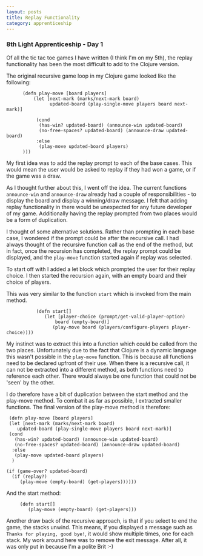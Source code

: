 ```yaml
---
layout: posts
title: Replay Functionality
category: apprenticeship
---
```

### 8th Light Apprenticeship - Day 1

Of all the tic tac toe games I have written (I think I'm on my 5th), the replay functionality has been the most difficult to add to the Clojure version.

<!--break--> 

The original recursive game loop in my Clojure game looked like the following:

          (defn play-move [board players]
              (let [next-mark (marks/next-mark board)
                    updated-board (play-single-move players board next-mark)]
            
               (cond
                (has-win? updated-board) (announce-win updated-board)
                (no-free-spaces? updated-board) (announce-draw updated-board)
               :else
                (play-move updated-board players)
          )))


My first idea was to add the replay prompt to each of the base cases. This would mean the user would be asked to replay if they had won a game, or if the game was a draw.

As I thought further about this, I went off the idea. The current functions `announce-win` and `announce-draw` already had a couple of responsibilities - to display the board and display a winning/draw message. I felt that adding replay functionality in there would be unexpected for any future developer of my game. Additionally having the replay prompted from two places would be a form of duplication.

I thought of some alternative solutions. Rather than prompting in each base case, I wondered if the prompt could be after the recursive call. I had always thought of the recursive function call as the end of the method, but in fact, once the recursion has completed, the replay prompt could be displayed, and the `play-move` function started again if replay was selected.

To start off with I added a let block which prompted the user for their replay choice. I then started the recursion again, with an empty board and their choice of players. 

This was very similar to the function `start` which is invoked from the main method.

               (defn start[]
                  (let [player-choice (prompt/get-valid-player-option)
                      board (empty-board)]
                     (play-move board (players/configure-players player-choice))))

My instinct was to extract this into a function which could be called from the two places. Unfortunately due to the fact that Clojure is a dynamic language this wasn't possible in the `play-move` function. This is because all functions need to be declared upfront of their use. When there is a recursive call, it can not be extracted into a different method, as both functions need to reference each other. There would always be one function that could not be 'seen' by the other.

I do therefore have a bit of duplication between the start method and the play-move method. To combat it as far as possible, I extracted smaller functions. The final version of the play-move method is therefore:

     (defn play-move [board players]
     (let [next-mark (marks/next-mark board)
        updated-board (play-single-move players board next-mark)]
     (cond
       (has-win? updated-board) (announce-win updated-board)
       (no-free-spaces? updated-board) (announce-draw updated-board)
      :else
       (play-move updated-board players)
      )

    (if (game-over? updated-board)
      (if (replay?)
         (play-move (empty-board) (get-players))))))

And the start method:

         (defn start[]
            (play-move (empty-board) (get-players)))

Another draw back of the recursive approach, is that if you select to end the game, the stacks unwind. This means, if you displayed a message such as `Thanks for playing, good bye!`, it would show multiple times, one for each stack. My work around here was to remove the exit message. After all, it was only put in because I'm a polite Brit :-)